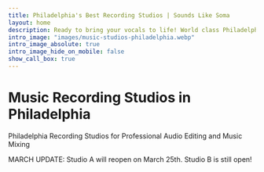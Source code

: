 ```yaml
---
title: Philadelphia's Best Recording Studios | Sounds Like Soma
layout: home
description: Ready to bring your vocals to life! World class Philadelphia recording studio, mixing, mastering with state-of-the-art audio equipment. Sounds Like Soma
intro_image: "images/music-studios-philadelphia.webp"
intro_image_absolute: true
intro_image_hide_on_mobile: false
show_call_box: true
---
```


# Music Recording Studios in Philadelphia

Philadelphia Recording Studios for Professional Audio Editing and Music Mixing

MARCH UPDATE: Studio A will reopen on March 25th. Studio B is still open!

